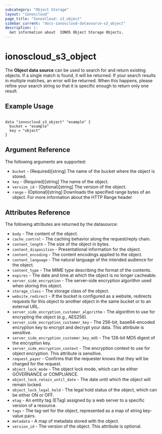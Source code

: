 ```yaml
---
subcategory: "Object Storage"
layout: "ionoscloud"
page_title: "IonosCloud: s3_object"
sidebar_current: "docs-ionoscloud-datasource-s3_object"
description: |-
  Get information about  IONOS Object Storage Objects.
---
```


# ionoscloud_s3_object

The **Object data source** can be used to search for and return existing objects.
If a single match is found, it will be returned. If your search results in multiple matches, an error will be returned.
When this happens, please refine your search string so that it is specific enough to return only one result.

## Example Usage

```hcl

data "ionoscloud_s3_object" "example" {
  bucket = "example"
  key = "object"
}

 ```

## Argument Reference

The following arguments are supported:

- `bucket` - (Required)[string] The name of the bucket where the object is stored.
- `key` - (Required)[string] The name of the object.
- `version_id` - (Optional)[string] The version of the object.
- `range` - (Optional)[string] Downloads the specified range bytes of an object. For more information about the HTTP Range header


## Attributes Reference

The following attributes are returned by the datasource:

- `body` - The content of the object.
- `cache_control` - The caching behavior along the request/reply chain.
- `content_length` - The size of the object in bytes.
- `content_disposition` - Presentational information for the object.
- `content_encoding` - The content encodings applied to the object.
- `content_language` - The natural language of the intended audience for the object.
- `content_type` - The MIME type describing the format of the contents.
- `expires` - The date and time at which the object is no longer cacheable.
- `server_side_encryption` - The server-side encryption algorithm used when storing this object.
- `storage_class` - The storage class of the object.
- `website_redirect` - If the bucket is configured as a website, redirects requests for this object to another object in the same bucket or to an external URL.
- `server_side_encryption_customer_algorithm` - The algorithm to use for encrypting the object (e.g., AES256).
- `server_side_encryption_customer_key` - The 256-bit, base64-encoded encryption key to encrypt and decrypt your data. This attribute is sensitive.
- `server_side_encryption_customer_key_md5` - The 128-bit MD5 digest of the encryption key.
- `server_side_encryption_context` - The encryption context to use for object encryption. This attribute is sensitive.
- `request_payer` - Confirms that the requester knows that they will be charged for the request.
- `object_lock_mode` - The object lock mode, which can be either GOVERNANCE or COMPLIANCE.
- `object_lock_retain_until_date` - The date until which the object will remain locked.
- `object_lock_legal_hold` - The legal hold status of the object, which can be either ON or OFF.
- `etag` - An entity tag (ETag) assigned by a web server to a specific version of a resource.
- `tags` - The tag-set for the object, represented as a map of string key-value pairs.
- `metadata` - A map of metadata stored with the object.
- `version_id` - The version of the object. This attribute is optional.